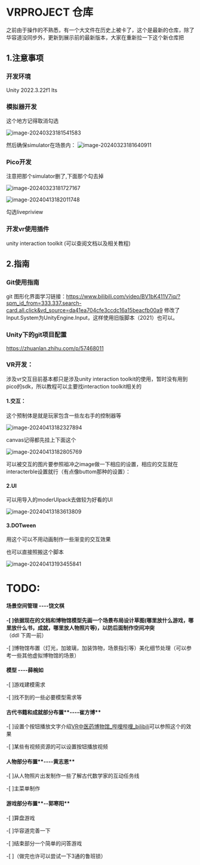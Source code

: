 # VRPROJECT 仓库
之前由于操作的不熟悉，有一个大文件在历史上被卡了，这个是最新的仓库，除了华容道没同步外，更新到展示前的最新版本，大家在重新拉一下这个新仓库把

## 1.注意事项

### 开发环境

Unity 2022.3.22f1 lts

### 模拟器开发

这个地方记得取消勾选

![image-20240323181541583](https://xmuzhensimage.oss-cn-hangzhou.aliyuncs.com/image/image-20240323181541583.png)

然后确保simulator在场景内：
![image-20240323181640911](https://xmuzhensimage.oss-cn-hangzhou.aliyuncs.com/image/image-20240323181640911.png)

### Pico开发

注意把那个simulator删了,下面那个勾去掉

![image-20240323181727167](https://xmuzhensimage.oss-cn-hangzhou.aliyuncs.com/image/image-20240323181727167.png)

![image-20240413182011748](https://xmuzhensimage.oss-cn-hangzhou.aliyuncs.com/image/image-20240413182011748.png)

勾选livepriview

### 开发vr使用插件

unity interaction toolkit (可以查阅文档以及相关教程)



## 2.指南

### Git使用指南

git 图形化界面学习链接：https://www.bilibili.com/video/BV1bK411V7iq/?spm_id_from=333.337.search-card.all.click&vd_source=da41ea704cfe3ccdc16a15beacfb00a9
修改了Input.System为UnityEngine.Input，这样使用旧版脚本（2021）也可以。

### Unity下的git项目配置

https://zhuanlan.zhihu.com/p/57468011

### VR开发：

涉及vr交互目前基本都只是涉及unity interaction toolkit的使用，暂时没有用到pico的sdk，所以教程可以主要找interaction toolkit相关的

#### 1.交互：

这个预制体是就是玩家包含一些左右手的控制器等

![image-20240413182327894](https://xmuzhensimage.oss-cn-hangzhou.aliyuncs.com/image/image-20240413182327894.png)

canvas记得都先挂上下面这个

![image-20240413182805769](https://xmuzhensimage.oss-cn-hangzhou.aliyuncs.com/image/image-20240413182805769.png)

可以被交互的图片要参照祖冲之image做一下相应的设置，相应的交互就在interacterble设置就行（有点像buttom那种的设置）：

#### 2.UI

可以用导入的moderUIpack去做较为好看的UI

![image-20240413183613809](https://xmuzhensimage.oss-cn-hangzhou.aliyuncs.com/image/image-20240413183613809.png)

#### 3.DOTween

用这个可以不用动画制作一些渐变的交互效果

也可以直接照搬这个脚本

![image-20240413193455841](https://xmuzhensimage.oss-cn-hangzhou.aliyuncs.com/image/image-20240413193455841.png)

# TODO:

#### 场景空间管理   **----饶文棋**

 **-[ ]依据现在的文档和博物馆模型先画一个场景布局设计草图(哪里放什么游戏，哪里放什么书，成就，哪里放人物照片等)，以防后面制作空间冲突**（ddl 下周一前）

  -[ ]博物馆布置（灯光，加玻璃，加装饰物，场景指引等）美化细节处理（可以参考一些其他虚拟博物馆的场景）

#### 模型  **----薛椀如**

  -[ ]游戏建模需求

  -[ ]找不到的一些必要模型需求等

#### 古代书籍和成就部分布置**----崔方博**

   -[ ]设置个按钮播放文字介绍[VR中医药博物馆_哔哩哔哩_bilibili](https://www.bilibili.com/video/BV1Hj411h7gw/?buvid=XX14AD219ED1171F64657CC38EBA4ACB91437&from_spmid=search.search-result.0.0&is_story_h5=false&mid=MzedknzF%2Fdz38Dbw3qizCQ%3D%3D&p=1&plat_id=116&share_from=ugc&share_medium=android&share_plat=android&share_session_id=82300f1f-2d77-4c45-bfa7-a987a158a29a&share_source=QQ&share_tag=s_i&spmid=united.player-video-detail.0.0&timestamp=1712213483&unique_k=tu3aWQJ&up_id=39686107&vd_source=da41ea704cfe3ccdc16a15beacfb00a9)可以参照这个的效果

   -[ ]某些有视频资源的可以设置按钮播放视频

#### 人物部分布置**----黄志恩**

   -[ ]从人物照片出发制作一些了解古代数学家的互动任务线

   -[ ]主菜单制作

#### 游戏部分布置**--郭寒阳**

   -[ ]算盘游戏

   -[ ]华容道完善一下

   -[ ]结束部分一个简单的问答游戏

   -[ ]（做完也许可以尝试一下3通的鲁班锁）

